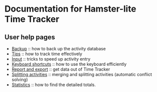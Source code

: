 # Documentation for Hamster-lite Time Tracker

## User help pages
- [Backup](backup.md) :: how to back up the activity database
- [Tips](tracking.md) :: how to track time effectively
- [Input](input.md) :: tricks to speed up activity entry
- [Keyboard shortcuts](keys.md) :: how to use the keyboard efficiently
- [Report and export](reports.md) :: get data out of Time Tracker
- [Splitting activities](merge.md) :: merging and splitting activities (automatic conflict solving)
- [Statistics](statistics.md) :: how to find the detailed totals.
